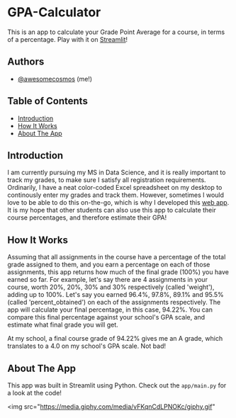 # GPA-Calculator

This is an app to calculate your Grade Point Average for a course, in terms of a percentage. Play with it on [Streamlit](https://awesomecosmos-gpa-calculator-appmain-yvvhgc.streamlit.app/)!

## Authors

- [@awesomecosmos](https://www.github.com/awesomecosmos) (me!)

## Table of Contents

  - [Introduction](#introduction)
  - [How It Works](#how-it-works)
  - [About The App](#about-the-app)
  
## Introduction
I am currently pursuing my MS in Data Science, and it is really important to track my grades, to make sure I satisfy all registration requirements. Ordinarily, I have a neat color-coded Excel spreadsheet on my desktop to continously enter my grades and track them. However, sometimes I would love to be able to do this on-the-go, which is why I developed this [web app](https://awesomecosmos-gpa-calculator-appmain-yvvhgc.streamlit.app/). It is my hope that other students can also use this app to calculate their course percentages, and therefore estimate their GPA!

## How It Works
Assuming that all assignments in the course have a percentage of the total grade assigned to them, and you earn a percentage on each of those assignments, this app returns how much of the final grade (100%) you have earned so far. For example, let's say there are 4 assignments in your course, worth 20%, 20%, 30% and 30% respectively (called 'weight'), adding up to 100%. Let's say you earned 96.4%, 97.8%, 89.1% and 95.5% (called 'percent_obtained') on each of the assignments respectively. The app will calculate your final percentage, in this case, 94.22%. You can compare this final percentage against your school's GPA scale, and estimate what final grade you will get.

At my school, a final course grade of 94.22% gives me an A grade, which translates to a 4.0 on my school's GPA scale. Not bad!

## About The App
This app was built in Streamlit using Python. Check out the ```app/main.py``` for a look at the code!

<img src="https://media.giphy.com/media/vFKqnCdLPNOKc/giphy.gif"
